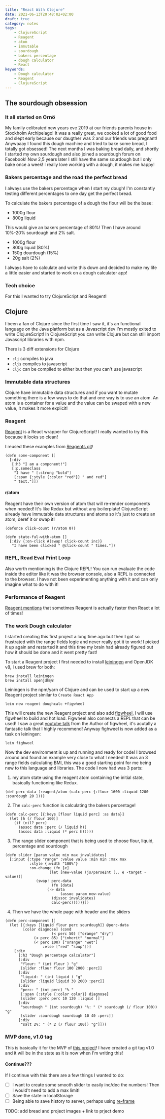 ```yaml
---
title: "React With Clojure"
date: 2021-06-13T20:48:02+02:00
draft: true
category: notes
tags:
    - ClojureScript
    - Reagent
    - atom
    - immutable
    - sourdough
    - bakers percentage
    - dough calculator
    - React
keywords:
    - Dough calculator
    - Reagent
    - ClojureScript
---
```


## The sourdough obsession
### It all started on Ornö
My family celibrated new years eve 2019 at our friends parents house in Stockholm Archipelago! It was a really great, we cooked a lot of good food and slept early because our daugther was 2 and our friends was pregnant! Anywaaay I found this dough machine and tried to bake some bread, I totally got obsessed! The next months I was baking bread daily, and shortly I started my own sourdough and also joined a sourdough forum on Facebook! Now 2,5 years later I still have the same sourdough but I only bake once a week! I really love working with a dough, it makes me happy!

### Bakers percentage and the road the perfect bread
I always use the bakers percentage when I start my dough! I'm constantly testing different percentages to one day get the perfect bread.

To calculate the bakers percentage of a dough the flour will be the base:

- 1000g flour
- 800g liquid

This would give an bakers percentage of 80%! Then I have around 10%-20% sourdough and 2% salt.

- 1000g flour
- 800g liquid (80%)
- 150g dourdough (15%)
- 20g salt (2%)

I always have to calculate and write this down and decided to make my life a little easier and started to work on a dough calculater app!

### Tech choice
For this I wanted to try ClojureScript and Reagent!

## Clojure

I been a fan of Clojure since the first time I saw it, it's an functional language on the Java platform but as a Javascript dev I'm mostly exited to write ClojureScript! In ClojureScript you can write Clojure but can still import Javascript libraries with npm.

There is 3 diff extensions for Clojure

- `clj` compiles to java
- `cljs` compiles to javascript
- `cljc` can be compiled to either but then you can't use javascript

### Immutable data structures
Clojure have immutable data structures and if you want to mutate something there is a few ways to do that and one way is to use an atom. An atom is a container for a value and the value can be swaped with a new value, it makes it more explicit!

### Reagent

[Reagent](https://github.com/reagent-project/reagent) is a React wrapper for ClojureScript! I really wanted to try this because it looks so clean!

I reused these examples from [Reagents git](https://github.com/reagent-project/reagent#examples)!

```example from Reagents git
(defn some-component []
  [:div
   [:h3 "I am a component!"]
   [:p.someclass
    "I have " [:strong "bold"]
    [:span {:style {:color "red"}} " and red"]
    " text."]])
```

#### r/atom
Reagent have their own version of atom that will re-render components when needed! It's like Redux but without any boilerplate! ClojureScript already have immutable data structures and atoms so it's just to create an atom, deref it or swap it!

```Also example from Reagents git
(defonce click-count (r/atom 0))

(defn state-ful-with-atom []
  [:div {:on-click #(swap! click-count inc)}
   "I have been clicked " @click-count " times."])

```

### REPL, Read Eval Print Loop 
Also worth mentioning is the Clojure REPL! You can run evaluate the code inside the editor like it was the browser console, also a REPL is connected to the browser. I have not been experimenting anything with it and can only imagine what to do with it!

### Performance of Reagent
[Reagent mentions](https://github.com/reagent-project/reagent#performance) that sometimes Reagent is actually faster then React a lot of times!

### The work Dough calculator
I started creating this first project a long time ago but then I got so frustrated with the range fields logic and never really got it to work! I picked it up again and restarted it and this time my brain had already figured out how it should be done and it went pretty fast!

To start a Reagent project I first needed to install [leiningen](https://leiningen.org/) and OpenJDK v8, I used brew for both:

```
brew install leiningen
brew install openjdk@8
```

Leiningen is the npm/yarn of Clojure and can be used to start up a new Reagent project similar to `Create React App`

```
lein new reagent doughcalc +figwheel
```

This will create the new Reagent project and also add [figwheel](https://figwheel.org/), I will use figwheel to build and hot load. Figwheel also connects a REPL that can be used! I saw a great [youtube talk](https://www.youtube.com/watch?v=j-kj2qwJa_E) from the Author of figwheel, it's acutally a fantastic talk that I highly recommend! Anyway fighweel is now added as a task on leiningen:

```
lein fighweel
```

Now the dev environment is up and running and ready for code! I browsed around and found an example very close to what I needed! It was an 3 range fields calculating BMI, this was a good starting point for me being new to this language and libraries. The code I now had was 3 parts:

1. my atom state using the reagent atom containing the initial state, basically functioning like Redux.
```
(def perc-data (reagent/atom (calc-perc {:flour 1600 :liquid 1200 :sourdough 20 })))
```

2. The `calc-perc` function is calculating the bakers percentage! 
```
(defn calc-perc [{:keys [flour liquid perc] :as data}]
  (let [h (/ flour 100)]
    (if (nil? perc)
      (assoc data :perc (/ liquid h)) 
      (assoc data :liquid (* perc h)))))
```
3. The range slider component that is being used to choose flour, liquid, percentage and sourdough
```
(defn slider [param value min max invalidates]
  [:input {:type "range" :value value :min min :max max
           :style {:width "100%"}
           :on-change (fn [e]
	                (let [new-value (js/parseInt (.. e -target -value))]
			  (swap! perc-data
			         (fn [data]
				   (-> data
			             (assoc param new-value)
				     (dissoc invalidates)
				     calc-perc)))))}])
```
4. Then we have the whole page with header and the sliders
```
(defn perc-component []
  (let [{:keys [liquid flour perc sourdough]} @perc-data
        [color diagnose] (cond
	                 (< perc 50) ["orange" "dry"]
			 (< perc 85) ["inherit" "normal"]
			 (< perc 100) ["orange" "wet"]
		         :else ["red" "soup"])]
    [:div
      [:h3 "Dough percentage calculator"]
      [:div 
       "flour: " (int flour ) "g"
       [slider :flour flour 100 2000 :perc]]
      [:div
       "liquid: " (int liquid ) "g"
       [slider :liquid liquid 30 2000 :perc]]
      [:div
       "perc: " (int perc) "% "
       [:span {:style {:color color}} diagnose]
       [slider :perc perc 10 120 :liquid ]]
      [:div
       "sourdough " (int sourdough) "%: " (* sourdough (/ flour 100)) "g"
       [slider :sourdough sourdough 10 40 :perc]]
      [:div
       "salt 2%: " (* 2 (/ flour 100)) "g"]]))
```

### MVP done, v1.0 tag
This is basically it for the MVP of [this project](https://github.com/DennyJohansson/baking)! I have created a git tag v1.0 and it will be in the state as it is now when I'm writing this!


#### Continue???
If I continue with this there are a few things I wanted to do:
- [ ] I want to create some smooth slider to easily inc/dec the numbers! Then I would't need to add a max limit!
- [ ] Save the state in localStorage
- [ ] Being able to save history to server, perhaps using [re-frame](https://github.com/day8/re-frame)
 
TODO: add bread and project images + link to prject demo 

